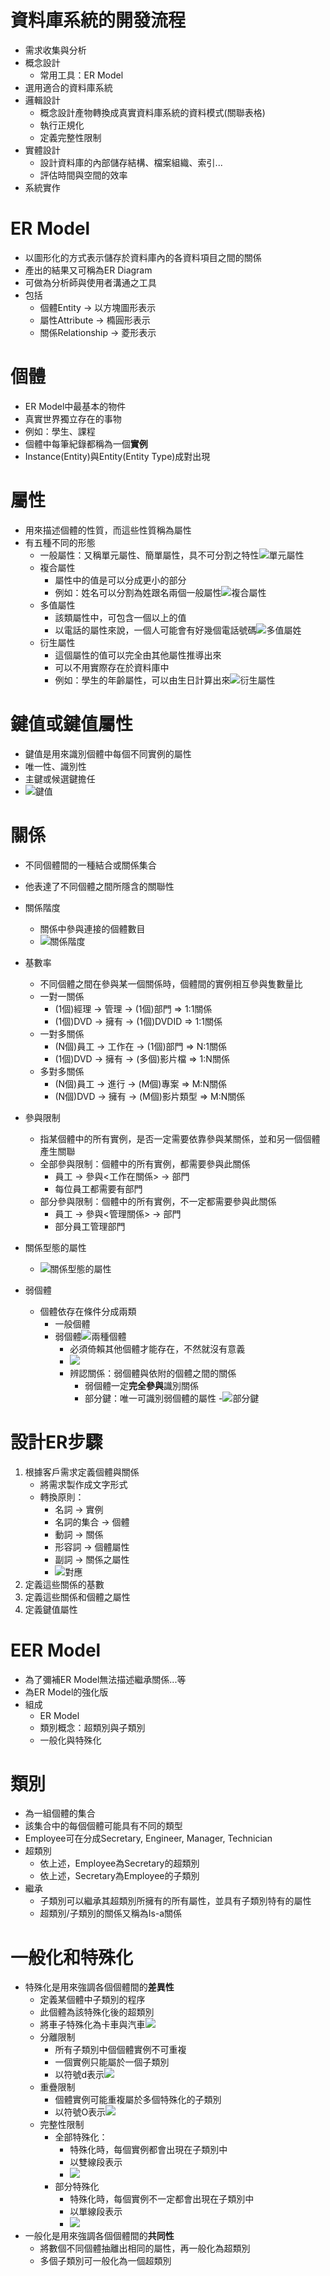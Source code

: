 # 資料庫系統的開發流程
- 需求收集與分析 
- 概念設計
    - 常用工具：ER Model
- 選用適合的資料庫系統
- 邏輯設計
    - 概念設計產物轉換成真實資料庫系統的資料模式(關聯表格)
    - 執行正規化
    - 定義完整性限制
- 實體設計
    - 設計資料庫的內部儲存結構、檔案組織、索引...
    - 評估時間與空間的效率
- 系統實作

# ER Model
- 以圖形化的方式表示儲存於資料庫內的各資料項目之間的關係
- 產出的結果又可稱為ER Diagram
- 可做為分析師與使用者溝通之工具
- 包括
    - 個體Entity -> 以方塊圖形表示
    - 屬性Attribute -> 橢圓形表示
    - 關係Relationship -> 菱形表示

# 個體
- ER Model中最基本的物件
- 真實世界獨立存在的事物
- 例如：學生、課程
- 個體中每筆紀錄都稱為一個**實例**
- Instance(Entity)與Entity(Entity Type)成對出現

# 屬性
- 用來描述個體的性質，而這些性質稱為屬性
- 有五種不同的形態
    - 一般屬性：又稱單元屬性、簡單屬性，具不可分割之特性![單元屬性](http://i.imgur.com/8RETy6h.png "單元屬性示意圖")
    - 複合屬性
        - 屬性中的值是可以分成更小的部分
        - 例如：姓名可以分割為姓跟名兩個一般屬性![複合屬性](http://i.imgur.com/FBDs07N.png "複合屬性示意圖")
    - 多值屬性
        - 該類屬性中，可包含一個以上的值
        - 以電話的屬性來說，一個人可能會有好幾個電話號碼![多值屬姓](http://i.imgur.com/oiMwwDb.png "多值屬性示意圖")
    - 衍生屬性
        - 這個屬性的值可以完全由其他屬性推導出來
        - 可以不用實際存在於資料庫中
        - 例如：學生的年齡屬性，可以由生日計算出來![衍生屬性](http://i.imgur.com/TmxpTqU.png "衍生屬性示意圖")

# 鍵值或鍵值屬性
- 鍵值是用來識別個體中每個不同實例的屬性
- 唯一性、識別性
- 主鍵或候選鍵擔任
- ![鍵值](http://i.imgur.com/qmpZnzt.png "鍵值示意圖")

# 關係
- 不同個體間的一種結合或關係集合
- 他表達了不同個體之間所隱含的關聯性
- 關係階度
    - 關係中參與連接的個體數目
    - ![關係階度](http://i.imgur.com/4BoKFsh.png "關係階度示意圖")

- 基數率
    - 不同個體之間在參與某一個關係時，個體間的實例相互參與隻數量比
    - 一對一關係
        - (1個)經理 -> 管理 -> (1個)部門 => 1:1關係
        - (1個)DVD -> 擁有 -> (1個)DVDID => 1:1關係
    - 一對多關係
        - (N個)員工 -> 工作在 -> (1個)部門 => N:1關係
        - (1個)DVD -> 擁有 -> (多個)影片檔 => 1:N關係
    - 多對多關係
        - (N個)員工 -> 進行 -> (M個)專案 => M:N關係
        - (N個)DVD -> 擁有 -> (M個)影片類型 => M:N關係

- 參與限制
    - 指某個體中的所有實例，是否一定需要依靠參與某關係，並和另一個個體產生關聯 
    - 全部參與限制：個體中的所有實例，都需要參與此關係
        - 員工 -> 參與<工作在關係> -> 部門
        - 每位員工都需要有部門
    - 部分參與限制：個體中的所有實例，不一定都需要參與此關係
        - 員工 -> 參與<管理關係> -> 部門
        - 部分員工管理部門
- 關係型態的屬性
    - ![關係型態的屬性](http://i.imgur.com/UPyxLEG.png)
- 弱個體
    - 個體依存在條件分成兩類
        - 一般個體
        - 弱個體![兩種個體](http://i.imgur.com/Gw8anWz.png)
            - 必須倚賴其他個體才能存在，不然就沒有意義
            - ![](http://i.imgur.com/UF6LPL6.png)
            - 辨認關係：弱個體與依附的個體之間的關係
                - 弱個體一定**完全參與**識別關係
                - 部分鍵：唯一可識別弱個體的屬性
                    -![部分鍵](http://i.imgur.com/GXx4IF9.png)

# 設計ER步驟
1. 根據客戶需求定義個體與關係
    - 將需求製作成文字形式
    - 轉換原則：
        - 名詞 -> 實例
        - 名詞的集合 -> 個體
        - 動詞 -> 關係
        - 形容詞 -> 個體屬性
        - 副詞 -> 關係之屬性
        - ![對應](http://i.imgur.com/AEb77Ix.png)
2. 定義這些關係的基數
3. 定義這些關係和個體之屬性
4. 定義鍵值屬性

# EER Model
- 為了彌補ER Model無法描述繼承關係...等
- 為ER Model的強化版
- 組成
    - ER Model
    - 類別概念：超類別與子類別
    - 一般化與特殊化

# 類別
- 為一組個體的集合
- 該集合中的每個個體可能具有不同的類型
- Employee可在分成Secretary, Engineer, Manager, Technician
- 超類別
    - 依上述，Employee為Secretary的超類別
    - 依上述，Secretary為Employee的子類別
- 繼承
    - 子類別可以繼承其超類別所擁有的所有屬性，並具有子類別特有的屬性
    - 超類別/子類別的關係又稱為Is-a關係

# 一般化和特殊化
- 特殊化是用來強調各個個體間的**差異性**
    - 定義某個體中子類別的程序
    - 此個體為該特殊化後的超類別
    - 將車子特殊化為卡車與汽車![](http://i.imgur.com/WBvkzYt.png)
    - 分離限制
        - 所有子類別中個個體實例不可重複
        - 一個實例只能屬於一個子類別
        - 以符號d表示![](http://i.imgur.com/WBvkzYt.png)
    - 重疊限制
        - 個體實例可能重複屬於多個特殊化的子類別
        - 以符號O表示![](http://i.imgur.com/JSP3ByD.png)
    - 完整性限制
        - 全部特殊化：
            - 特殊化時，每個實例都會出現在子類別中
            - 以雙線段表示
            - ![](http://i.imgur.com/TcGi0MQ.png)
        - 部分特殊化
            - 特殊化時，每個實例不一定都會出現在子類別中
            - 以單線段表示
            - ![](http://i.imgur.com/Xf6oi69.png)
- 一般化是用來強調各個個體間的**共同性**
    - 將數個不同個體抽離出相同的屬性，再一般化為超類別
    - 多個子類別可一般化為一個超類別
    


